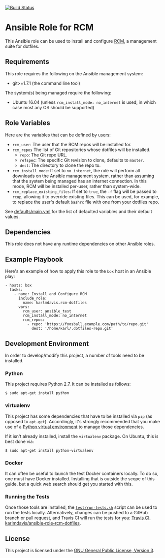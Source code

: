 [![Build Status](https://travis-ci.org/karlmdavis/ansible-role-rcm-dotfiles.svg?branch=master)](https://travis-ci.org/karlmdavis/ansible-role-rcm-dotfiles)

Ansible Role for RCM
====================

This Ansible role can be used to install and configure [RCM](https://github.com/thoughtbot/rcm), a management suite for dotfiles.

## Requirements

This role requires the following on the Ansible management system:

* git>=1.7.1 (the command line tool)

The system(s) being managed require the following:

* Ubuntu 16.04 (unless `rcm_install_mode: no_internet` is used, in which case most any OS should be supported)

## Role Variables

Here are the variables that can be defined by users:

* `rcm_user`: The user that the RCM repos will be installed for.
* `rcm_repos` The list of Git repositories whose dotfiles will be installed.
    * `repo`: The Git repo URL.
    * `refspec`: The specific Git revision to clone, defaults to `master`.
    * `dest`: The directory to clone the repo to.
* `rcm_install_mode`: If set to `no_internet`, the role will perform all downloads on the Ansible management system, rather than assuming that the system being managed has an internet connection. In this mode, RCM will be installed per-user, rather than system-wide.
* `rcm_replace_existing_files`: If set to `true`, the `-f` flag will be passed to `rcup`, allowing it to override existing files. This can be used, for example, to replace the user's default `bashrc` file with one from your dotfiles repo.

See [defaults/main.yml](./defaults/main.yml) for the list of defaulted variables and their default values.

## Dependencies

This role does not have any runtime dependencies on other Ansible roles.

## Example Playbook

Here's an example of how to apply this role to the `box` host in an Ansible play:

```
- hosts: box
  tasks:
    - name: Install and Configure RCM
      include_role:
        name: karlmdavis.rcm-dotfiles
      vars:
        rcm_user: ansible_test
        rcm_install_mode: no_internet
        rcm_repos:
          - repo: 'https://foosball.example.com/path/to/repo.git'
            dest: '/home/karl/.dotfiles-repo.git'
```

## Development Environment

In order to develop/modify this project, a number of tools need to be installed.

### Python

This project requires Python 2.7. It can be installed as follows:

    $ sudo apt-get install python

### virtualenv

This project has some dependencies that have to be installed via `pip` (as opposed to `apt-get`). Accordingly, it's strongly recommended that you make use of a [Python virtual environment](http://docs.python-guide.org/en/latest/dev/virtualenvs/) to manage those dependencies.

If it isn't already installed, install the `virtualenv` package. On Ubuntu, this is best done via:

    $ sudo apt-get install python-virtualenv

### Docker

It can often be useful to launch the test Docker containers locally. To do so, one must have Docker installed. Installing that is outside the scope of this guide, but a quick web search should get you started with this.

### Running the Tests

Once those tools are installed, the [`test/run-tests.sh`](./test/run-tests.sh) script can be used to run the tests locally. Alternatively, changes can be pushed to a GitHub branch or pull request, and Travis CI will run the tests for you: [Travis CI: karlmdavis/ansible-role-rcm-dotfiles](https://travis-ci.org/karlmdavis/ansible-role-rcm-dotfiles).

## License

This project is licensed under the [GNU General Public License, Version 3](./LICENSE).


